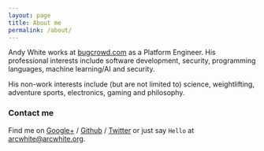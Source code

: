 ```yaml
---
layout: page
title: About me
permalink: /about/
---
```


Andy White works at [bugcrowd.com][bgc] as a Platform Engineer.
His professional interests include software development, security,
programming languages, machine learning/AI and security.

His non-work interests include (but are not limited to) science, weightlifting, adventure sports, electronics, gaming and philosophy.

### Contact me

Find me on [Google+][google] / [Github][github] / [Twitter][Twitter] or just say `Hello` at
[arcwhite@arcwhite.org](arcwhite@arcwhite.org).

[bgc]: http://bugcrowd.com
[github]: https://github.com/arcwhite
[google]: https://plus.google.com/105147609563383023084
[twitter]: https://twitter.com/arcwhite
